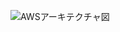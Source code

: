 ![AWSアーキテクチャ図](https://github.com/uenomoto/original_product/assets/113354283/37372055-4383-4214-9d1a-93f70a2b5c31)
